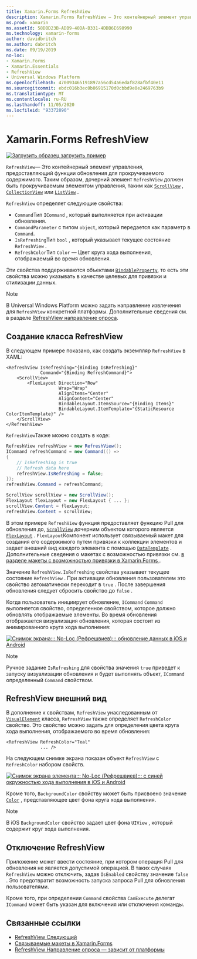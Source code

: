 ```yaml
---
title: Xamarin.Forms RefreshView
description: Xamarin.Forms RefreshView — Это контейнерный элемент управления, предоставляющий функции обновления для прокручиваемого содержимого.
ms.prod: xamarin
ms.assetId: 58DBD23B-ADB9-40DA-B331-4DDB6E698990
ms.technology: xamarin-forms
author: davidbritch
ms.author: dabritch
ms.date: 09/19/2019
no-loc:
- Xamarin.Forms
- Xamarin.Essentials
- RefreshView
- Universal Windows Platform
ms.openlocfilehash: 470093465191897a56cd54a6edaf828afbf40e11
ms.sourcegitcommit: ebdc016b3ec0b06915170d0cbbd9e0e2469763b9
ms.translationtype: MT
ms.contentlocale: ru-RU
ms.lasthandoff: 11/05/2020
ms.locfileid: "93372890"
---
```

# <a name="xamarinforms-refreshview"></a>Xamarin.Forms RefreshView

[![Загрузить образец](~/media/shared/download.png) загрузить пример](/samples/xamarin/xamarin-forms-samples/userinterface-refreshviewdemo/)

`RefreshView`— Это контейнерный элемент управления, предоставляющий функции обновления для прокручиваемого содержимого. Таким образом, дочерний элемент `RefreshView` должен быть прокручиваемым элементом управления, таким как [`ScrollView`](xref:Xamarin.Forms.ScrollView) , [`CollectionView`](xref:Xamarin.Forms.CollectionView) или [`ListView`](xref:Xamarin.Forms.ListView) .

`RefreshView` определяет следующие свойства:

- `Command`Тип `ICommand` , который выполняется при активации обновления.
- `CommandParameter` с типом `object`, который передается как параметр в `Command`.
- `IsRefreshing`Тип `bool` , который указывает текущее состояние `RefreshView` .
- `RefreshColor`Тип `Color` — Цвет круга хода выполнения, отображаемый во время обновления.

Эти свойства поддерживаются объектами [`BindableProperty`](xref:Xamarin.Forms.BindableProperty), то есть эти свойства можно указывать в качестве целевых для привязки и стилизации данных.

> [!NOTE]
> В Universal Windows Platform можно задать направление извлечения для `RefreshView` конкретной платформы. Дополнительные сведения см. в разделе [ RefreshView направление опроса](~/xamarin-forms/platform/windows/refreshview-pulldirection.md).

## <a name="create-a-refreshview"></a>Создание класса RefreshView

В следующем примере показано, как создать экземпляр `RefreshView` в XAML:

```xaml
<RefreshView IsRefreshing="{Binding IsRefreshing}"
             Command="{Binding RefreshCommand}">
    <ScrollView>
        <FlexLayout Direction="Row"
                    Wrap="Wrap"
                    AlignItems="Center"
                    AlignContent="Center"
                    BindableLayout.ItemsSource="{Binding Items}"
                    BindableLayout.ItemTemplate="{StaticResource ColorItemTemplate}" />
    </ScrollView>
</RefreshView>
```

`RefreshView`Также можно создать в коде:

```csharp
RefreshView refreshView = new RefreshView();
ICommand refreshCommand = new Command(() =>
{
    // IsRefreshing is true
    // Refresh data here
    refreshView.IsRefreshing = false;
});
refreshView.Command = refreshCommand;

ScrollView scrollView = new ScrollView();
FlexLayout flexLayout = new FlexLayout { ... };
scrollView.Content = flexLayout;
refreshView.Content = scrollView;
```

В этом примере `RefreshView` функция предоставляет функцию Pull для обновления до, [`ScrollView`](xref:Xamarin.Forms.ScrollView) дочерним объектом которого является [`FlexLayout`](xref:Xamarin.Forms.FlexLayout) . `FlexLayout`Компонент использует связываемый макет для создания его содержимого путем привязки к коллекции элементов и задает внешний вид каждого элемента с помощью [`DataTemplate`](xref:Xamarin.Forms.DataTemplate) . Дополнительные сведения о макетах с возможностью привязки см. [в разделе макеты с возможностью привязки в Xamarin.Forms ](~/xamarin-forms/user-interface/layouts/bindable-layouts.md).

Значение `RefreshView.IsRefreshing` свойства указывает текущее состояние `RefreshView` . При активации обновления пользователем это свойство автоматически переходит в `true` . После завершения обновления следует сбросить свойство до `false` .

Когда пользователь инициирует обновление, `ICommand` `Command` выполняется свойство, определенное свойством, которое должно обновлять отображаемые элементы. Во время обновления отображается визуализация обновления, которая состоит из анимированного круга хода выполнения:

[![Снимок экрана::: No-Loc (Рефрешвиев)::: обновление данных в iOS и Android](refreshview-images/default-progress-circle.png "::: No-Loc (Рефрешвиев)::: обновление данных")](refreshview-images/default-progress-circle-large.png#lightbox "::: No-Loc (Рефрешвиев)::: обновление данных")

> [!NOTE]
> Ручное задание `IsRefreshing` для свойства значения `true` приведет к запуску визуализации обновления и будет выполнять объект, `ICommand` определенный `Command` свойством.

## <a name="refreshview-appearance"></a>RefreshView внешний вид

В дополнение к свойствам, `RefreshView` унаследованным от [`VisualElement`](xref:Xamarin.Forms.VisualElement) класса, `RefreshView` также определяет `RefreshColor` свойство. Это свойство можно задать для определения цвета круга хода выполнения, отображаемого во время обновления:

```xaml
<RefreshView RefreshColor="Teal"
             ... />
```

На следующем снимке экрана показан объект `RefreshView` с `RefreshColor` набором свойств.

[![Снимок экрана элемента::: No-Loc (Рефрешвиев)::: с синей окружностью хода выполнения в iOS и Android](refreshview-images/teal-progress-circle.png "::: No-Loc (Рефрешвиев)::. с синей окружностью хода выполнения")](refreshview-images/teal-progress-circle-large.png#lightbox "::: No-Loc (Рефрешвиев)::. с синей окружностью хода выполнения")

Кроме того, `BackgroundColor` свойству может быть присвоено значение [`Color`](xref:Xamarin.Forms.Color) , представляющее цвет фона круга хода выполнения.

> [!NOTE]
> В iOS `BackgroundColor` свойство задает цвет фона `UIView` , который содержит круг хода выполнения.

## <a name="disable-a-refreshview"></a>Отключение RefreshView

Приложение может ввести состояние, при котором операция Pull для обновления не является допустимой операцией. В таких случаях `RefreshView` можно отключить, задав `IsEnabled` свойству значение `false` . Это предотвратит возможность запуска запроса Pull для обновления пользователями.

Кроме того, при определении `Command` свойства `CanExecute` делегат `ICommand` может быть указан для включения или отключения команды.

## <a name="related-links"></a>Связанные ссылки

- [RefreshView Следующий](/samples/xamarin/xamarin-forms-samples/userinterface-refreshviewdemo/)
- [Связываемые макеты в Xamarin.Forms](~/xamarin-forms/user-interface/layouts/bindable-layouts.md)
- [RefreshView Направление опроса — зависит от платформы](~/xamarin-forms/platform/windows/refreshview-pulldirection.md)